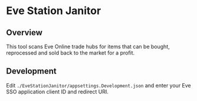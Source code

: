 # Eve Station Janitor

## Overview

This tool scans Eve Online trade hubs for items that can be bought, reprocessed and sold back to the market for a profit.

## Development

Edit `./EveStationJanitor/appsettings.Development.json` and enter your Eve SSO application client ID and redirect URI.

